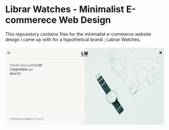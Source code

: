 #  Librar Watches - Minimalist E-commerece Web Design

This reposistory contains files for the minimalist e-commerce website design I came up with for a hypothetical brand ; Labrar Watches.

<img src="project-snip.PNG" alt="screenshot of the home page of the website">